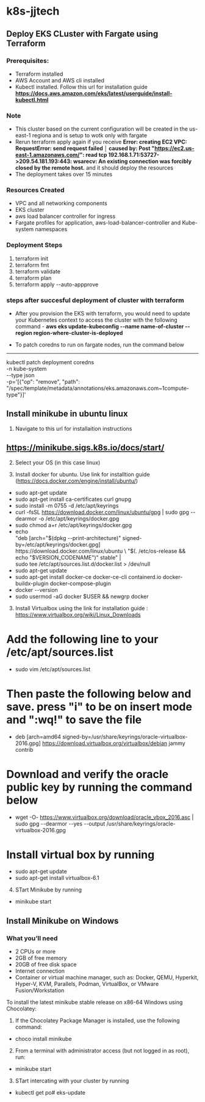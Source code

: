 # k8s-jjtech

## Deploy EKS CLuster with Fargate using Terraform

### Prerequisites:
* Terraform installed
* AWS Account and AWS cli installed
* Kubectl installed. Follow this url for installation guide **https://docs.aws.amazon.com/eks/latest/userguide/install-kubectl.html**

### Note

* This cluster based on the current configuration will be created in the us-east-1 regiona and is setup to wotk only with fargate
* Rerun terraform apply again if you receive **Error: creating EC2 VPC: RequestError: send request failed
│ caused by: Post "https://ec2.us-east-1.amazonaws.com/": read tcp 192.168.1.71:53727->209.54.181.193:443: wsarecv: An existing connection was forcibly closed by the remote host.** and it should deploy the resources
* The deployment takes over 15 minutes

### Resources Created
* VPC and all networking components
* EKS cluster
* aws load balancer controller for ingress
* Fargate profiles for application, aws-load-balancer-controller  and Kube-system namespaces

### Deployment Steps

1. terraform init
2. terraform fmt
3. terraform validate
4. terraform plan
5. terraform apply --auto-appprove

### steps after succesful deployment of cluster with terraform 

* After you provision the EKS with terraform, you would need to update your Kubernetes context to access the cluster with the following command - **aws eks update-kubeconfig --name name-of-cluster --region region-where-cluster-is-deployed**

* To patch coredns to run on fargate nodes, run the command below 

****
kubectl patch deployment coredns \
-n kube-system \
--type json \
-p='[{"op": "remove", "path": "/spec/template/metadata/annotations/eks.amazonaws.com~1compute-type"}]'



## Install minikube in ubuntu linux

1. Navigate to this url for installaition instructions
## https://minikube.sigs.k8s.io/docs/start/

2. Select your OS (in this case linux)

3. Install docker for ubuntu. Use link for installtion guide (https://docs.docker.com/engine/install/ubuntu/)

- sudo apt-get update
- sudo apt-get install ca-certificates curl gnupg
- sudo install -m 0755 -d /etc/apt/keyrings
- curl -fsSL https://download.docker.com/linux/ubuntu/gpg | sudo gpg --dearmor -o /etc/apt/keyrings/docker.gpg
- sudo chmod a+r /etc/apt/keyrings/docker.gpg
- echo \
  "deb [arch="$(dpkg --print-architecture)" signed-by=/etc/apt/keyrings/docker.gpg] https://download.docker.com/linux/ubuntu \
  "$(. /etc/os-release && echo "$VERSION_CODENAME")" stable" | \
  sudo tee /etc/apt/sources.list.d/docker.list > /dev/null
- sudo apt-get update
- sudo apt-get install docker-ce docker-ce-cli containerd.io docker-buildx-plugin docker-compose-plugin
- docker --version
- sudo usermod -aG docker $USER && newgrp docker

3. Install Virtualbox using the link for installation guide : https://www.virtualbox.org/wiki/Linux_Downloads

# Add the following line to your /etc/apt/sources.list 
- sudo vim /etc/apt/sources.list 

# Then paste the following below and save. press "i" to be on insert mode and ":wq!" to save the file
- deb [arch=amd64 signed-by=/usr/share/keyrings/oracle-virtualbox-2016.gpg] https://download.virtualbox.org/virtualbox/debian jammy contrib

# Download and verify the oracle public key by running the command below
- wget -O- https://www.virtualbox.org/download/oracle_vbox_2016.asc | sudo gpg --dearmor --yes --output /usr/share/keyrings/oracle-virtualbox-2016.gpg

# Install virtual box by running 
- sudo apt-get update
- sudo apt-get install virtualbox-6.1

4. STart Minikube by running 
- minikube start


## Install Minikube on Windows

### What you’ll need
- 2 CPUs or more
- 2GB of free memory
- 20GB of free disk space
- Internet connection
- Container or virtual machine manager, such as: Docker, QEMU, Hyperkit, Hyper-V, KVM, Parallels, Podman, VirtualBox, or VMware Fusion/Workstation

To install the latest minikube stable release on x86-64 Windows using Chocolatey:

1. If the Chocolatey Package Manager is installed, use the following command:
- choco install minikube

2. From a terminal with administrator access (but not logged in as root), run:

- minikube start

3. STart intercating with your cluster by running 
- kubectl get po# eks-update
